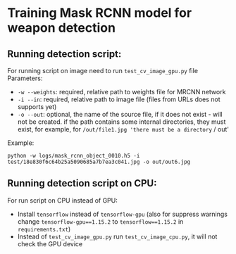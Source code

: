 # Training Mask RCNN model for weapon detection

## Running detection script:

For running script on image need to run `test_cv_image_gpu.py` file
Parameters:
- `-w --weights`: required, relative path to weights file for MRCNN network
- `-i --in`: required, relative path to image file (files from URLs does not supports yet)
- `-o --out`: optional, the name of the source file, if it does not exist - will not be created. 
if the path contains some internal directories, they must exist, for example, for `/out/file1.jpg 'there must be a directory` / out'

Example:
```shell script
python -w logs/mask_rcnn_object_0010.h5 -i test/18e830f6c64b25a5090685a7b7ea3c041.jpg -o out/out6.jpg
```

## Running detection script on CPU:

For run script on CPU instead of GPU:

- Install `tensorflow` instead of `tensorflow-gpu` (also for suppress warnings change `tensorflow-gpu==1.15.2` to `tensorflow==1.15.2` in `requirements.txt`)
- Instead of `test_cv_image_gpu.py` run `test_cv_image_cpu.py`, it will not check the GPU device
